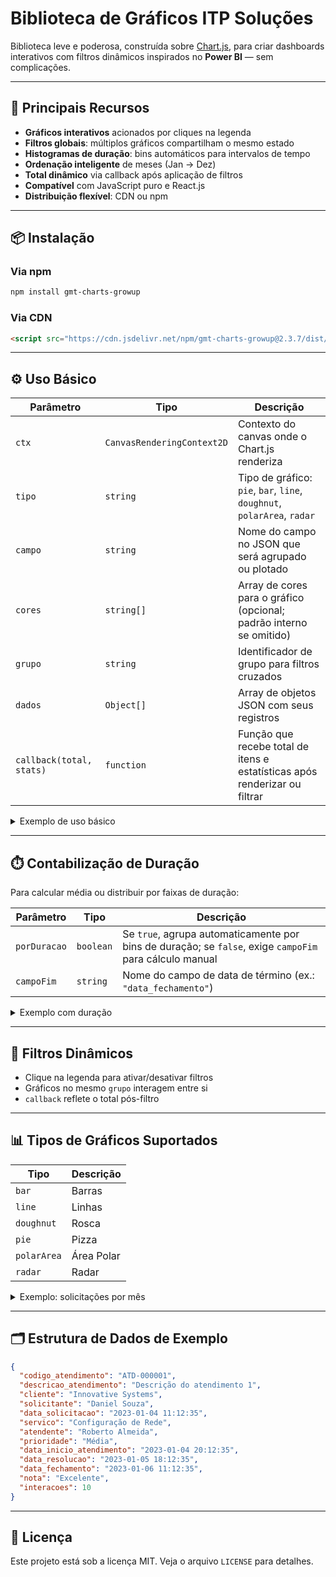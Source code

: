 # Biblioteca de Gráficos ITP Soluções

Biblioteca leve e poderosa, construída sobre [Chart.js](https://www.chartjs.org/), para criar dashboards interativos com filtros dinâmicos inspirados no **Power BI** — sem complicações.

---

## 🚀 Principais Recursos

- **Gráficos interativos** acionados por cliques na legenda  
- **Filtros globais**: múltiplos gráficos compartilham o mesmo estado  
- **Histogramas de duração**: bins automáticos para intervalos de tempo  
- **Ordenação inteligente** de meses (Jan → Dez)  
- **Total dinâmico** via callback após aplicação de filtros  
- **Compatível** com JavaScript puro e React.js  
- **Distribuição flexível**: CDN ou npm  

---

## 📦 Instalação

### Via npm

```bash
npm install gmt-charts-growup
```

### Via CDN

```html
<script src="https://cdn.jsdelivr.net/npm/gmt-charts-growup@2.3.7/dist/index.umd.js" defer></script>
```

---

## ⚙️ Uso Básico

| Parâmetro                | Tipo                    | Descrição                                                                                       |
|--------------------------|-------------------------|-------------------------------------------------------------------------------------------------|
| `ctx`                    | `CanvasRenderingContext2D` | Contexto do canvas onde o Chart.js renderiza                                                      |
| `tipo`                   | `string`                | Tipo de gráfico: `pie`, `bar`, `line`, `doughnut`, `polarArea`, `radar`                          |
| `campo`                  | `string`                | Nome do campo no JSON que será agrupado ou plotado                                              |
| `cores`                  | `string[]`              | Array de cores para o gráfico (opcional; padrão interno se omitido)                             |
| `grupo`                  | `string`                | Identificador de grupo para filtros cruzados                                                    |
| `dados`                  | `Object[]`              | Array de objetos JSON com seus registros                                                        |
| `callback(total, stats)` | `function`              | Função que recebe total de itens e estatísticas após renderizar ou filtrar                       |

<details>
<summary>Exemplo de uso básico</summary>

```js
const ctx = document.getElementById('myChart').getContext('2d');

itp.criarGrafico(
  ctx,
  'pie',
  'prioridade',
  ['blue','yellow','red','pink'],
  'grupo1',
  dadosJson,
  (total, stats) => {
    document.querySelector('.qtdAtendimentos').textContent =
      `${total} atendimentos (${stats.percent.toFixed(1)}%)`;
  }
);
```
</details>

---

## ⏱️ Contabilização de Duração

Para calcular média ou distribuir por faixas de duração:

| Parâmetro         | Tipo      | Descrição                                                                                              |
|-------------------|-----------|--------------------------------------------------------------------------------------------------------|
| `porDuracao`      | `boolean` | Se `true`, agrupa automaticamente por bins de duração; se `false`, exige `campoFim` para cálculo manual |
| `campoFim`        | `string`  | Nome do campo de data de término (ex.: `"data_fechamento"`)                                             |

<details>
<summary>Exemplo com duração</summary>

```js
itp.criarGrafico(
  ctx,
  'bar',
  'data_inicio_atendimento',
  ['pink','purple','yellow','green'],
  'grupo2',
  dadosJson,
  (total) => {
    console.log(`${total} atendimentos neste intervalo`);
  },
  false,
  'data_fechamento'
);
```
</details>

---

## 🔄 Filtros Dinâmicos

- Clique na legenda para ativar/desativar filtros  
- Gráficos no mesmo `grupo` interagem entre si  
- `callback` reflete o total pós-filtro  

---

## 📊 Tipos de Gráficos Suportados

| Tipo        | Descrição       |
|-------------|-----------------|
| `bar`       | Barras          |
| `line`      | Linhas          |
| `doughnut`  | Rosca           |
| `pie`       | Pizza           |
| `polarArea` | Área Polar      |
| `radar`     | Radar           |

<details>
<summary>Exemplo: solicitações por mês</summary>

```js
const ctx4 = document.getElementById('chartMeses').getContext('2d');
itp.criarGrafico(
  ctx4,
  'bar',
  'data_solicitacao',
  null,
  'meses',
  dadosJson,
  (total) => {
    document.querySelector('.totalMeses').textContent = `${total} registros`;
  }
);
```
</details>

---

## 🗂️ Estrutura de Dados de Exemplo

```json
{
  "codigo_atendimento": "ATD-000001",
  "descricao_atendimento": "Descrição do atendimento 1",
  "cliente": "Innovative Systems",
  "solicitante": "Daniel Souza",
  "data_solicitacao": "2023-01-04 11:12:35",
  "servico": "Configuração de Rede",
  "atendente": "Roberto Almeida",
  "prioridade": "Média",
  "data_inicio_atendimento": "2023-01-04 20:12:35",
  "data_resolucao": "2023-01-05 18:12:35",
  "data_fechamento": "2023-01-06 11:12:35",
  "nota": "Excelente",
  "interacoes": 10
}
```

---

## 📄 Licença

Este projeto está sob a licença MIT. Veja o arquivo `LICENSE` para detalhes.
